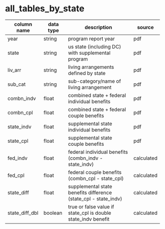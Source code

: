 
# all_tables_by_state

| column name    | data type | description                                                     | source     |
|----------------|-----------|-----------------------------------------------------------------|------------|
| year           | string    | program report year                                             | pdf        |
| state          | string    | us state (including DC) with supplemental program               | pdf        |
| liv_arr        | string    | living arrangements defined by state                            | pdf        |
| sub_cat        | string    | sub-category/name of living arrangement                         | pdf        |
| combn_indv     | float     | combined state + federal individual benefits                    | pdf        |
| combn_cpl      | float     | combined state + federal couple benefits                        | pdf        |
| state_indv     | float     | supplemental state individual benefits                          | pdf        |
| state_cpl      | float     | supplemental state couple benefits                              | pdf        |
| fed_indv       | float     | federal individual benefits (combn_indv - state_indv)           | calculated |
| fed_cpl        | float     | federal couple benefits (combn_cpl - state_cpl)                 | calculated |
| state_diff     | float     | supplemental state benefits difference (state_cpl - state_indv) | calculated |
| state_diff_dbl | boolean   | true or false value if state_cpl is double state_indv benefit   | calculated |

